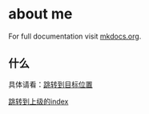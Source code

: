 # about me

For full documentation visit [mkdocs.org](https://www.mkdocs.org).

## 什么

具体请看：[跳转到目标位置](#1231)

[跳转到上级的index](../index.md)
